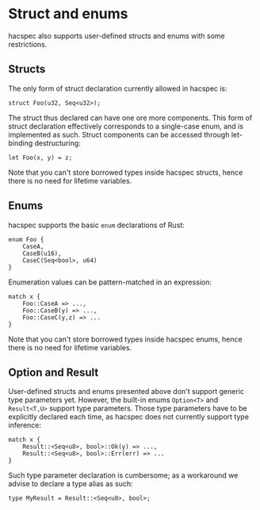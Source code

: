 # Struct and enums

hacspec also supports user-defined structs and enums with some restrictions.

## Structs

The only form of struct declaration currently allowed in hacspec is:

```rust, noplaypen
struct Foo(u32, Seq<u32>);
```

The struct thus declared can have one ore more components. This form of struct
declaration effectively corresponds to a single-case enum, and is implemented
as such. Struct components can be accessed through let-binding destructuring:

```rust, noplaypen
let Foo(x, y) = z;
```

Note that you can't store borrowed types inside hacspec structs, hence there is no
need for lifetime variables.

## Enums

hacspec supports the basic `enum` declarations of Rust:

```rust, noplaypen
enum Foo {
    CaseA,
    CaseB(u16),
    CaseC(Seq<bool>, u64)
}
```

Enumeration values can be pattern-matched in an expression:

```rust, noplaypen
match x {
    Foo::CaseA => ...,
    Foo::CaseB(y) => ...,
    Foo::CaseC(y,z) => ...
}
```

Note that you can't store borrowed types inside hacspec enums, hence there is no
need for lifetime variables.

## Option and Result

User-defined structs and enums presented above don't support generic type
parameters yet. However, the built-in enums `Option<T>` and `Result<T,U>`
support type parameters. Those type parameters have to be explicitly declared
each time, as hacspec does not currently support type inference:

```rust, noplaypen
match x {
    Result::<Seq<u8>, bool>::Ok(y) => ...,
    Result::<Seq<u8>, bool>::Err(err) => ...
}
```

Such type parameter declaration is cumbersome; as a workaround we advise
to declare a type alias as such:

```rust, noplaypen
type MyResult = Result::<Seq<u8>, bool>;
```
